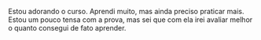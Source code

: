 Estou adorando o curso. Aprendi muito, mas ainda preciso praticar mais. Estou um pouco tensa com a prova, mas sei que com ela irei avaliar melhor o quanto consegui de fato aprender.